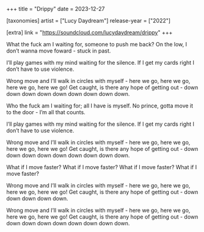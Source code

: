 +++
title = "Drippy"
date = 2023-12-27

[taxonomies]
artist = ["Lucy Daydream"]
release-year = ["2022"]

[extra]
link = "https://soundcloud.com/lucydaydream/drippy"
+++

What the fuck am I waiting for,
someone to push me back?
On the low, I don’t wanna move foward -
stuck in past.

<span class="l1">I’ll play games with my mind
waiting for the silence.</span>
If I get my cards right
I don’t have to use violence.

Wrong move and I’ll walk in circles with myself -
here we go, here we go, here we go, here we go!
Get caught, is there any hope of getting out -
down down down down down down down down down.

Who the fuck am I waiting for;
all I have is myself.
No prince, gotta move it to the door -
I’m all that counts.

I’ll play games with my mind
waiting for the silence.
<span class="l1">If I get my cards right
I don’t have to use violence.</span>

Wrong move and I’ll walk in circles with myself -
here we go, here we go, here we go, here we go!
Get caught, is there any hope of getting out -
down down down down down down down down down.

What if I move faster? What if I move faster?
What if I move faster? What if I move faster?

Wrong move and I’ll walk in circles with myself -
here we go, here we go, here we go, here we go!
Get caught, is there any hope of getting out -
down down down down down.

Wrong move and I’ll walk in circles with myself -
here we go, here we go, here we go, here we go!
Get caught, is there any hope of getting out -
down down down down down down down down down.
